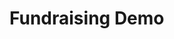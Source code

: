 <!DOCTYPE html>
<html lang="en">
<head>
  <title>Fundraising Demo</title>
  <!-- добавьте коды Google Analytics и FundraiseUp -->
  <script async src="https://www.googletagmanager.com/gtag/js?id=GA_MEASUREMENT_ID"></script>
  <script>
    window.dataLayer = window.dataLayer || [];
    function gtag(){dataLayer.push(arguments);}
    gtag('js', new Date());
    gtag('config', 'G-RE6JTPLFED');
  </script>
  <script>(function(w,d,s,n,a){if(!w[n]){var l='call,catch,on,once,set,then,track'.split(','),i,o=function(n){return 'function'==typeof n?o.l.push([arguments])&&o: function(){return o.l.push([n,arguments])&&o}},t=d.getElementsByTagName(s)[0], j=d.createElement(s);j.async=!0;j.src='https://cdn.fundraiseup.com/widget/'+a;t.parentNode.insertBefore(j,t);o.s=Date.now();o.v=4;o.h=w.location.href;o.l=[];for(i=0;i<7;i++)o[l[i]]=o(l[i]);w[n]=o}})(window,document,'script','FundraiseUp','AEMZUDUM');</script>
</head>
<body>
  <h1>Fundraising Demo</h1>
  
  <!-- добавьте кнопку для открытия чекаута -->
  <a href="#XJKDHSTQ" style="display: none"></a>

  <script>
    // отслеживайте событие открытия чекаута в Google Analytics
    function trackCheckoutEvent() {
      ga('send', {
        hitType: 'event',
        eventCategory: 'Checkout',
        eventAction: 'Initiated',
        eventLabel: 'Donation',
        eventValue: 700
      });
    }
    
    // вызвать функцию, когда пользователь кликает на кнопку
    document.querySelector('a[href="#XJKDHSTQ"]').addEventListener('click', trackCheckoutEvent);
  </script>
</body>
</html>
